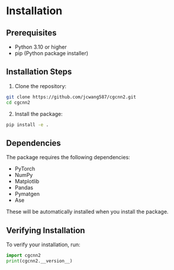 # Installation

## Prerequisites

- Python 3.10 or higher
- pip (Python package installer)

## Installation Steps

1. Clone the repository:
```bash
git clone https://github.com/jcwang587/cgcnn2.git
cd cgcnn2
```

2. Install the package:
```bash
pip install -e .
```

## Dependencies

The package requires the following dependencies:
- PyTorch
- NumPy
- Matplotlib
- Pandas
- Pymatgen
- Ase

These will be automatically installed when you install the package.

## Verifying Installation

To verify your installation, run:
```python
import cgcnn2
print(cgcnn2.__version__)
``` 